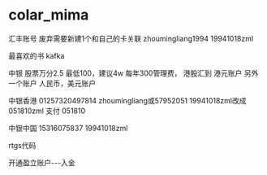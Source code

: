 # colar_mima
汇丰账号 废弃需要新建1个和自己的卡关联
zhoumingliang1994
19941018zml

最喜欢的书
kafka

中银
 股票万分2.5  最低100，建议4w
 每年300管理费，
 港股汇到 港元账户
 另外一个账户 人民币，美元账户

中银香港
01257320497814
zhoumingliang或57952051
19941018zml改成051810zml
支付 051810

中银中国
15316075837
19941018zml

rtgs代码


开通盈立账户---入金
